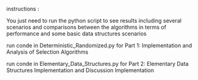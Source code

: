 instructions :

You just need to run the python script to see results including several scenarios and comparisons between
the algorithms in terms of performance and some basic data structures scenarios

run conde in Deterministic_Randomized.py for Part 1: Implementation and Analysis of Selection Algorithms

run conde in Elementary_Data_Structures.py for Part 2: Elementary Data Structures Implementation and Discussion Implementation